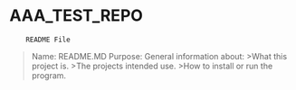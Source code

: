# AAA_TEST_REPO



        README File
>Name: README.MD
        Purpose: General information about:
	>What this project is.
	>The projects intended use.
	>How to install or run the program.
	